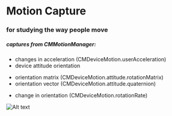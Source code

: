 # Motion Capture

### for studying the way people move

##### captures from CMMotionManager:
* changes in acceleration (CMDeviceMotion.userAcceleration)
* device attitude orientation
 - orientation matrix (CMDeviceMotion.attitude.rotationMatrix)
 - orientation vector (CMDeviceMotion.attitude.quaternion)
* change in orientation (CMDeviceMotion.rotationRate)

![Alt text](https://raw.github.com/robbykraft/Movement/master/screenshot.png)